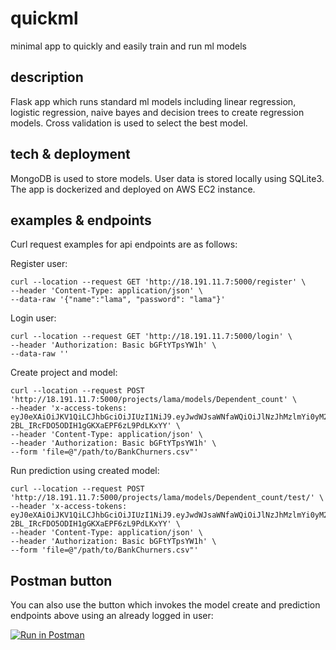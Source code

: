 # quickml
minimal app to quickly and easily train and run ml models
## description
Flask app which runs standard ml models including linear regression, logistic regression, naive bayes and decision trees to create regression models.
Cross validation is used to select the best model.

## tech & deployment
MongoDB is used to store models. User data is stored locally using SQLite3.
The app is dockerized and deployed on AWS EC2 instance.

## examples & endpoints
Curl request examples for api endpoints are as follows:

Register user:
```
curl --location --request GET 'http://18.191.11.7:5000/register' \
--header 'Content-Type: application/json' \
--data-raw '{"name":"lama", "password": "lama"}'
```

Login user:
```
curl --location --request GET 'http://18.191.11.7:5000/login' \
--header 'Authorization: Basic bGFtYTpsYW1h' \
--data-raw ''
```

Create project and model:
```
curl --location --request POST 'http://18.191.11.7:5000/projects/lama/models/Dependent_count' \
--header 'x-access-tokens: eyJ0eXAiOiJKV1QiLCJhbGciOiJIUzI1NiJ9.eyJwdWJsaWNfaWQiOiJlNzJhMzlmYi0yM2NjLTQ4M2QtYjA1Mi05NTY5YTkwNWMwYjEiLCJleHAiOjE2MTIzOTA3ODd9.4lZQ1X8-2BL_IRcFDO5ODIH1gGKXaEPF6zL9PdLKxYY' \
--header 'Content-Type: application/json' \
--header 'Authorization: Basic bGFtYTpsYW1h' \
--form 'file=@"/path/to/BankChurners.csv"'
```

Run prediction using created model:
```
curl --location --request POST 'http://18.191.11.7:5000/projects/lama/models/Dependent_count/test/' \
--header 'x-access-tokens: eyJ0eXAiOiJKV1QiLCJhbGciOiJIUzI1NiJ9.eyJwdWJsaWNfaWQiOiJlNzJhMzlmYi0yM2NjLTQ4M2QtYjA1Mi05NTY5YTkwNWMwYjEiLCJleHAiOjE2MTIzOTA3ODd9.4lZQ1X8-2BL_IRcFDO5ODIH1gGKXaEPF6zL9PdLKxYY' \
--header 'Content-Type: application/json' \
--header 'Authorization: Basic bGFtYTpsYW1h' \
--form 'file=@"/path/to/BankChurners.csv"'
```
## Postman button 
You can also use the button which invokes the model create and prediction endpoints above using an already logged in user:

[![Run in Postman](https://run.pstmn.io/button.svg)](https://app.getpostman.com/run-collection/af340f6e9202084237b9)
